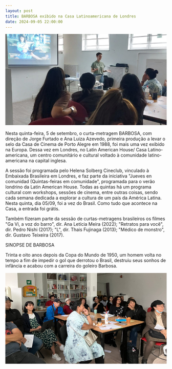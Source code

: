 ```yaml
---
layout: post
title: BARBOSA exibido na Casa Latinoamericana de Londres
date: 2024-09-05 22:00:00
---
```

![](/uploads/jueves-com1.jpg)

Nesta quinta-feira, 5 de setembro, o curta-metragem BARBOSA, com direção de Jorge Furtado e Ana Luiza Azevedo, primeira produção a levar o selo da Casa de Cinema de Porto Alegre em 1988, foi mais uma vez exibido na Europa. Dessa vez em Londres, no Latin American House/ Casa Latino-americana, um centro comunitário e cultural voltado à comunidade latino-americana na capital inglesa.

A sessão foi programada pelo Helena Solberg Cineclub, vinculado à Embaixada Brasileira em Londres, e faz parte da iniciativa "Jueves en comunidad (Quintas-feiras em comunidade", programada para o verão londrino da Latin American House. Todas as quintas há um programa cultural com workshops, sessões de cinema, entre outras coisas, sendo cada semana dedicada a explorar a cultura de um país da América Latina. Nesta quinta, dia 05/09, foi a vez do Brasil. Como tudo que acontece na Casa, a entrada foi grátis.

Também fizeram parte da sessão de curtas-metragens brasileiros os filmes "Ga Vi, a voz do barro", dir. Ana Letícia Meira (2022); "Retratos para você", dir. Pedro Nishi (2017); "L", dir. Thais Fujinaga (2013); "Médico de monstro", dir. Gustavo Teixeira (2017).

SINOPSE DE BARBOSA

Trinta e oito anos depois da Copa do Mundo de 1950, um homem volta no tempo a fim de impedir o gol que derrotou o Brasil, destruiu seus sonhos de infância e acabou com a carreira do goleiro Barbosa.

![](/uploads/jueves-com2.jpg)
